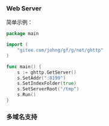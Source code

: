 ### Web Server
简单示例：
```go
package main

import (
    "gitee.com/johng/gf/g/net/ghttp"
)

func main() {
    s := ghttp.GetServer()
    s.SetAddr(":8199")
    s.SetIndexFolder(true)
    s.SetServerRoot("/tmp")
    s.Run()
}
```

### 多域名支持